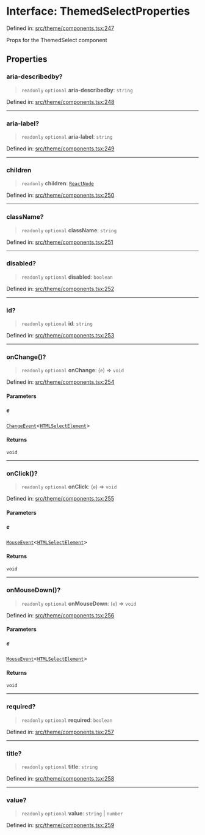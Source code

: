# Interface: ThemedSelectProperties

Defined in: [src/theme/components.tsx:247](https://github.com/Nick2bad4u/Uptime-Watcher/blob/8a1973382d5fe14c52996ecda381894eb7ecd4a6/src/theme/components.tsx#L247)

Props for the ThemedSelect component

## Properties

### aria-describedby?

> `readonly` `optional` **aria-describedby**: `string`

Defined in: [src/theme/components.tsx:248](https://github.com/Nick2bad4u/Uptime-Watcher/blob/8a1973382d5fe14c52996ecda381894eb7ecd4a6/src/theme/components.tsx#L248)

***

### aria-label?

> `readonly` `optional` **aria-label**: `string`

Defined in: [src/theme/components.tsx:249](https://github.com/Nick2bad4u/Uptime-Watcher/blob/8a1973382d5fe14c52996ecda381894eb7ecd4a6/src/theme/components.tsx#L249)

***

### children

> `readonly` **children**: [`ReactNode`](https://github.com/DefinitelyTyped/DefinitelyTyped/blob/1a60e1b9a9062ff9c48c681ca3d8b6f717b616b9/types/react/index.d.ts#L427)

Defined in: [src/theme/components.tsx:250](https://github.com/Nick2bad4u/Uptime-Watcher/blob/8a1973382d5fe14c52996ecda381894eb7ecd4a6/src/theme/components.tsx#L250)

***

### className?

> `readonly` `optional` **className**: `string`

Defined in: [src/theme/components.tsx:251](https://github.com/Nick2bad4u/Uptime-Watcher/blob/8a1973382d5fe14c52996ecda381894eb7ecd4a6/src/theme/components.tsx#L251)

***

### disabled?

> `readonly` `optional` **disabled**: `boolean`

Defined in: [src/theme/components.tsx:252](https://github.com/Nick2bad4u/Uptime-Watcher/blob/8a1973382d5fe14c52996ecda381894eb7ecd4a6/src/theme/components.tsx#L252)

***

### id?

> `readonly` `optional` **id**: `string`

Defined in: [src/theme/components.tsx:253](https://github.com/Nick2bad4u/Uptime-Watcher/blob/8a1973382d5fe14c52996ecda381894eb7ecd4a6/src/theme/components.tsx#L253)

***

### onChange()?

> `readonly` `optional` **onChange**: (`e`) => `void`

Defined in: [src/theme/components.tsx:254](https://github.com/Nick2bad4u/Uptime-Watcher/blob/8a1973382d5fe14c52996ecda381894eb7ecd4a6/src/theme/components.tsx#L254)

#### Parameters

##### e

[`ChangeEvent`](https://github.com/DefinitelyTyped/DefinitelyTyped/blob/1a60e1b9a9062ff9c48c681ca3d8b6f717b616b9/types/react/index.d.ts#L2018)\<[`HTMLSelectElement`](https://developer.mozilla.org/docs/Web/API/HTMLSelectElement)\>

#### Returns

`void`

***

### onClick()?

> `readonly` `optional` **onClick**: (`e`) => `void`

Defined in: [src/theme/components.tsx:255](https://github.com/Nick2bad4u/Uptime-Watcher/blob/8a1973382d5fe14c52996ecda381894eb7ecd4a6/src/theme/components.tsx#L255)

#### Parameters

##### e

[`MouseEvent`](https://github.com/DefinitelyTyped/DefinitelyTyped/blob/1a60e1b9a9062ff9c48c681ca3d8b6f717b616b9/types/react/index.d.ts#L2067)\<[`HTMLSelectElement`](https://developer.mozilla.org/docs/Web/API/HTMLSelectElement)\>

#### Returns

`void`

***

### onMouseDown()?

> `readonly` `optional` **onMouseDown**: (`e`) => `void`

Defined in: [src/theme/components.tsx:256](https://github.com/Nick2bad4u/Uptime-Watcher/blob/8a1973382d5fe14c52996ecda381894eb7ecd4a6/src/theme/components.tsx#L256)

#### Parameters

##### e

[`MouseEvent`](https://github.com/DefinitelyTyped/DefinitelyTyped/blob/1a60e1b9a9062ff9c48c681ca3d8b6f717b616b9/types/react/index.d.ts#L2067)\<[`HTMLSelectElement`](https://developer.mozilla.org/docs/Web/API/HTMLSelectElement)\>

#### Returns

`void`

***

### required?

> `readonly` `optional` **required**: `boolean`

Defined in: [src/theme/components.tsx:257](https://github.com/Nick2bad4u/Uptime-Watcher/blob/8a1973382d5fe14c52996ecda381894eb7ecd4a6/src/theme/components.tsx#L257)

***

### title?

> `readonly` `optional` **title**: `string`

Defined in: [src/theme/components.tsx:258](https://github.com/Nick2bad4u/Uptime-Watcher/blob/8a1973382d5fe14c52996ecda381894eb7ecd4a6/src/theme/components.tsx#L258)

***

### value?

> `readonly` `optional` **value**: `string` \| `number`

Defined in: [src/theme/components.tsx:259](https://github.com/Nick2bad4u/Uptime-Watcher/blob/8a1973382d5fe14c52996ecda381894eb7ecd4a6/src/theme/components.tsx#L259)
